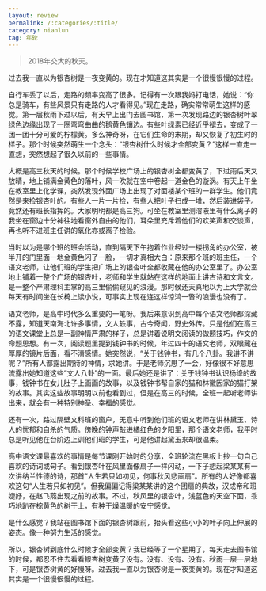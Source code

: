 ```yaml
---
layout: review
permalink: /:categories/:title/
category: nianlun
tag: 年轮
---
```


>   2018年交大的秋天。

过去我一直以为银杏树是一夜变黄的。现在才知道这其实是一个很慢很慢的过程。

自行车丢了以后，走路的频率变高了很多。记得有一次跟我妈打电话，她说：“你总是骑车，有些风景只有走路的人才看得见。”现在走路，确实常常萌生这样的感觉。第一层秋雨下过以后，有天早上出门去图书馆，第一次发现路边的银杏树叶翠绿色边缘出现了一圈弯弯曲曲的鹅黄色镶边。有些叶绿素已经近乎褪去，变成了一团一团十分可爱的柠檬黄。多么神奇呀，在它们生命的末期，却又恢复了初生时的样子。那个时候突然萌生一个念头：“银杏树什么时候才全部变黄？”这样一直走一直想，突然想起了很久以前的一些事情。

大概是高三秋天的时候。那个时候学校广场上的银杏树全都变黄了，下过雨后天又放晴，地上铺满金黄色的落叶，风一吹就在空中卷起一道金色的漩涡。有天上午坐在教室里上化学课，突然发现外面广场上出现了对面楼某个班的一群学生。他们竟然是来捡银杏叶的。有些人一片一片捡，有些人把叶子扫成一堆，然后装进袋子。竟然还有班长指挥的。大家明明都是高三狗。可坐在教室里测溶液里有什么离子的我坐在窗边十分神往地看窗外自由的他们，耳朵里充斥着他们的欢笑声和交谈声，再也听不进班主任讲的氧化亦或离子检验。

当时以为是哪个班的班会活动，直到隔天下午抱着作业经过一楼拐角的办公室，被半开的门里面一地金黄色闪了一脸，一切才真相大白：原来那个班的班主任，一个语文老师，让他们班的学生把广场上的银杏叶全都收藏在他的办公室里了。办公室地上铺着一整个广场的银杏叶，老师和学生就站在这样的地面上讲古诗和文言文。是一整个严肃理科主掌的高三里偷偷窥见的浪漫。那时候还天真地以为上大学就会每天有时间坐在长椅上读小说，可事实上现在连这样惊鸿一瞥的浪漫也没有了。

语文老师，是高中时代多么重要的一笔呀。我后来意识到高中每个语文老师都深藏不露，知道天南海北许多事情，文人轶事，古今奇闻，野史外传。只是他们在高三的语文课堂上总是一副神情严肃的样子，总是讲着说明文阅读的做题技巧，作文的命题思想。有一次，阅读题里提到钱钟书的时候，年过四十的语文老师，双眼藏在厚厚的镜片后面，看不清感情。她突然说，“关于钱钟书，有几个八卦。我讲不讲呢？”所有人都露出期待的神情，求她讲。于是老师沉思了一会，好像很不好意思流露出她知道这些“文人八卦”的一面。最后她还是讲了：关于钱钟书认识杨绛的故事，钱钟书在女儿肚子上画画的故事，以及钱钟书帮自家的猫和林徽因家的猫打架的故事。其实这些故事明明以前也看到过，但是在高三的时候，全班一起听老师讲出来，就会有一种特别神圣、幸福的感觉。

还有一次，路过隔壁文科班的窗户，无意中听到他们班的语文老师在讲林黛玉、诗人的忧郁和自杀的气质。傍晚的钟声敲进橘红色的夕阳里，那个语文老师，我平时总是听见他在台阶边上训他们班的学生，可是他讲起黛玉来却很温柔。

高中语文课最喜欢的事情是每节课刚开始时的分享，全班轮流在黑板上抄一句自己喜欢的诗词或句子。看到银杏叶在风里面像扇子一样闪动，一下子想起梁某某有一次讲纳兰性德的诗，那首“人生若只如初见，何事秋风悲画扇”。所有的人好像都喜欢这句“人生若只如初见”。但我偏偏记得梁某某讲的这个团扇的典故，汉成帝和班婕妤，在赵飞燕出现之前的故事。不过，秋风里的银杏叶，浅蓝色的天空下面，乖巧地趴在棕黄色的树干上，有种干燥温暖的安宁感觉。

是什么感觉？我站在图书馆下面的银杏树跟前，抬头看这些小小的叶子向上伸展的姿态。像一种努力生活的感觉。

所以，银杏树到底什么时候才全部变黄？我已经等了一个星期了，每天走去图书馆的时候，都忍不住去看看银杏树变黄了没有。没有、没有、没有。秋雨一层一层地下，可是银杏树黄的好慢呀。过去我一直以为银杏树是一夜变黄的。现在才知道这其实是一个很慢很慢的过程。